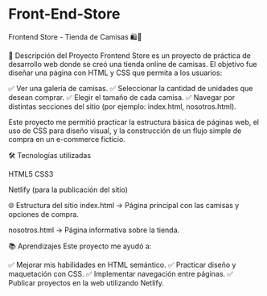 # Front-End-Store
Frontend Store - Tienda de Camisas 🛍️👕

📌 Descripción del Proyecto
Frontend Store es un proyecto de práctica de desarrollo web donde se creó una tienda online de camisas.
El objetivo fue diseñar una página con HTML y CSS que permita a los usuarios:

✅ Ver una galería de camisas.
✅ Seleccionar la cantidad de unidades que desean comprar.
✅ Elegir el tamaño de cada camisa.
✅ Navegar por distintas secciones del sitio (por ejemplo: index.html, nosotros.html).

Este proyecto me permitió practicar la estructura básica de páginas web, el uso de CSS para diseño visual, y la construcción de un flujo simple de compra en un e-commerce ficticio.

🛠️ Tecnologías utilizadas

HTML5
CSS3

Netlify (para la publicación del sitio)

🌐 Estructura del sitio
index.html → Página principal con las camisas y opciones de compra.

nosotros.html → Página informativa sobre la tienda.

📚 Aprendizajes
Este proyecto me ayudó a:

✅ Mejorar mis habilidades en HTML semántico.
✅ Practicar diseño y maquetación con CSS.
✅ Implementar navegación entre páginas.
✅ Publicar proyectos en la web utilizando Netlify.

